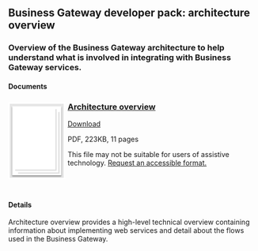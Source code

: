 ## Business Gateway developer pack: architecture overview

### Overview of the Business Gateway architecture to help understand what is involved in integrating with Business Gateway services.

#### Documents
<h3><img style="float: left; margin: 0px 5px 0px 0px" src="../../images/file.png"> <a href="../../pdfs/integrate/business-gateway-architecture-overview.pdf">Architecture overview</a></h3>
<a download="business-gateway-architecture-overview.pdf" href="../../pdfs/integrate/business-gateway-architecture-overview.pdf">Download</a>

PDF, 223KB, 11 pages

This file may not be suitable for users of assistive technology. <a href="#" onclick="toggle_visibility('foo');">Request an accessible format.</a>
<div style="display:none" id="foo">If you use assistive technology (such as a screen reader) and need a version of this document in a more accessible format, please email mailto:customersupport@landregistry.gov.uk. Please tell us what format you need. It will help us if you say what assistive technology you use.</div>
<br />
<br />

#### Details
Architecture overview provides a high-level technical overview containing information about implementing web services and detail about the flows used in the Business Gateway.